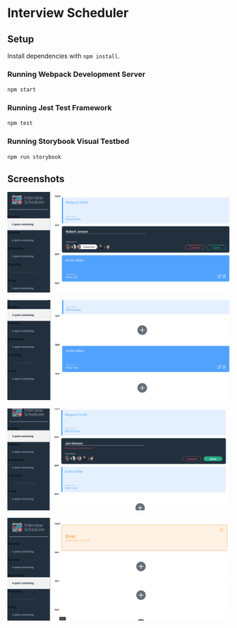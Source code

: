 # Interview Scheduler

## Setup

Install dependencies with `npm install`.

### Running Webpack Development Server

```sh
npm start
```

### Running Jest Test Framework

```sh
npm test
```

### Running Storybook Visual Testbed

```sh
npm run storybook
```
## Screenshots

!["Scheduling Appointments"](https://github.com/RodoMark/scheduler/blob/master/public/images/screenshots/schedule_appointment.png?raw=true)

!["Eding or Deleting Appointments"](https://github.com/RodoMark/scheduler/blob/master/public/images/screenshots/edit_appointment.png?raw=true)

!["Form Validation"](https://github.com/RodoMark/scheduler/blob/master/public/images/screenshots/form_validation.png?raw=true)

!["Error Messages"](https://github.com/RodoMark/scheduler/blob/master/public/images/screenshots/error_messages.png?raw=true)

